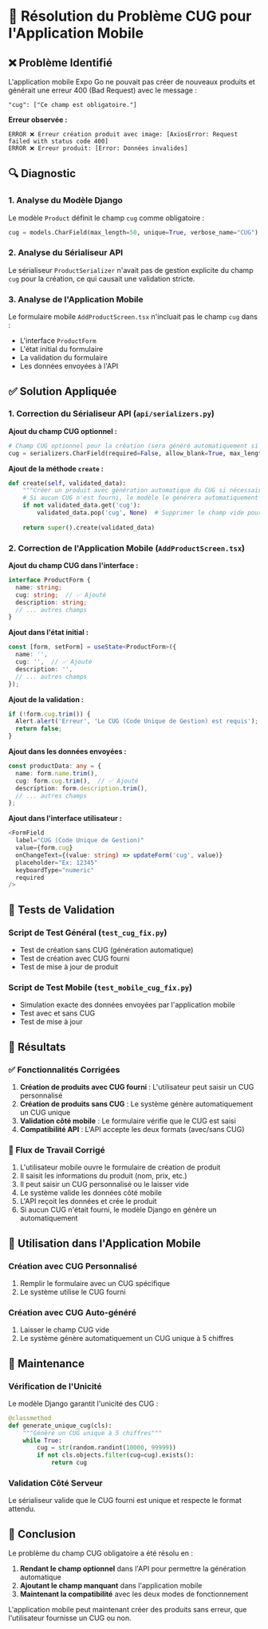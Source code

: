 # 🔧 Résolution du Problème CUG pour l'Application Mobile

## ❌ Problème Identifié

L'application mobile Expo Go ne pouvait pas créer de nouveaux produits et générait une erreur 400 (Bad Request) avec le message :
```
"cug": ["Ce champ est obligatoire."]
```

**Erreur observée :**
```
ERROR ❌ Erreur création produit avec image: [AxiosError: Request failed with status code 400]
ERROR ❌ Erreur produit: [Error: Données invalides]
```

## 🔍 Diagnostic

### 1. Analyse du Modèle Django
Le modèle `Product` définit le champ `cug` comme obligatoire :
```python
cug = models.CharField(max_length=50, unique=True, verbose_name="CUG")
```

### 2. Analyse du Sérialiseur API
Le sérialiseur `ProductSerializer` n'avait pas de gestion explicite du champ `cug` pour la création, ce qui causait une validation stricte.

### 3. Analyse de l'Application Mobile
Le formulaire mobile `AddProductScreen.tsx` n'incluait pas le champ `cug` dans :
- L'interface `ProductForm`
- L'état initial du formulaire
- La validation du formulaire
- Les données envoyées à l'API

## ✅ Solution Appliquée

### 1. Correction du Sérialiseur API (`api/serializers.py`)

**Ajout du champ CUG optionnel :**
```python
# Champ CUG optionnel pour la création (sera généré automatiquement si non fourni)
cug = serializers.CharField(required=False, allow_blank=True, max_length=50)
```

**Ajout de la méthode `create` :**
```python
def create(self, validated_data):
    """Créer un produit avec génération automatique du CUG si nécessaire"""
    # Si aucun CUG n'est fourni, le modèle le générera automatiquement
    if not validated_data.get('cug'):
        validated_data.pop('cug', None)  # Supprimer le champ vide pour laisser le modèle le gérer
    
    return super().create(validated_data)
```

### 2. Correction de l'Application Mobile (`AddProductScreen.tsx`)

**Ajout du champ CUG dans l'interface :**
```typescript
interface ProductForm {
  name: string;
  cug: string;  // ✅ Ajouté
  description: string;
  // ... autres champs
}
```

**Ajout dans l'état initial :**
```typescript
const [form, setForm] = useState<ProductForm>({
  name: '',
  cug: '',  // ✅ Ajouté
  description: '',
  // ... autres champs
});
```

**Ajout de la validation :**
```typescript
if (!form.cug.trim()) {
  Alert.alert('Erreur', 'Le CUG (Code Unique de Gestion) est requis');
  return false;
}
```

**Ajout dans les données envoyées :**
```typescript
const productData: any = {
  name: form.name.trim(),
  cug: form.cug.trim(),  // ✅ Ajouté
  description: form.description.trim(),
  // ... autres champs
};
```

**Ajout dans l'interface utilisateur :**
```typescript
<FormField
  label="CUG (Code Unique de Gestion)"
  value={form.cug}
  onChangeText={(value: string) => updateForm('cug', value)}
  placeholder="Ex: 12345"
  keyboardType="numeric"
  required
/>
```

## 🧪 Tests de Validation

### Script de Test Général (`test_cug_fix.py`)
- Test de création sans CUG (génération automatique)
- Test de création avec CUG fourni
- Test de mise à jour de produit

### Script de Test Mobile (`test_mobile_cug_fix.py`)
- Simulation exacte des données envoyées par l'application mobile
- Test avec et sans CUG
- Test de mise à jour

## 🎯 Résultats

### ✅ Fonctionnalités Corrigées
1. **Création de produits avec CUG fourni** : L'utilisateur peut saisir un CUG personnalisé
2. **Création de produits sans CUG** : Le système génère automatiquement un CUG unique
3. **Validation côté mobile** : Le formulaire vérifie que le CUG est saisi
4. **Compatibilité API** : L'API accepte les deux formats (avec/sans CUG)

### 🔄 Flux de Travail Corrigé
1. L'utilisateur mobile ouvre le formulaire de création de produit
2. Il saisit les informations du produit (nom, prix, etc.)
3. Il peut saisir un CUG personnalisé ou le laisser vide
4. Le système valide les données côté mobile
5. L'API reçoit les données et crée le produit
6. Si aucun CUG n'était fourni, le modèle Django en génère un automatiquement

## 📱 Utilisation dans l'Application Mobile

### Création avec CUG Personnalisé
1. Remplir le formulaire avec un CUG spécifique
2. Le système utilise le CUG fourni

### Création avec CUG Auto-généré
1. Laisser le champ CUG vide
2. Le système génère automatiquement un CUG unique à 5 chiffres

## 🔧 Maintenance

### Vérification de l'Unicité
Le modèle Django garantit l'unicité des CUG :
```python
@classmethod
def generate_unique_cug(cls):
    """Génère un CUG unique à 5 chiffres"""
    while True:
        cug = str(random.randint(10000, 99999))
        if not cls.objects.filter(cug=cug).exists():
            return cug
```

### Validation Côté Serveur
Le sérialiseur valide que le CUG fourni est unique et respecte le format attendu.

## 🎉 Conclusion

Le problème du champ CUG obligatoire a été résolu en :
1. **Rendant le champ optionnel** dans l'API pour permettre la génération automatique
2. **Ajoutant le champ manquant** dans l'application mobile
3. **Maintenant la compatibilité** avec les deux modes de fonctionnement

L'application mobile peut maintenant créer des produits sans erreur, que l'utilisateur fournisse un CUG ou non.
